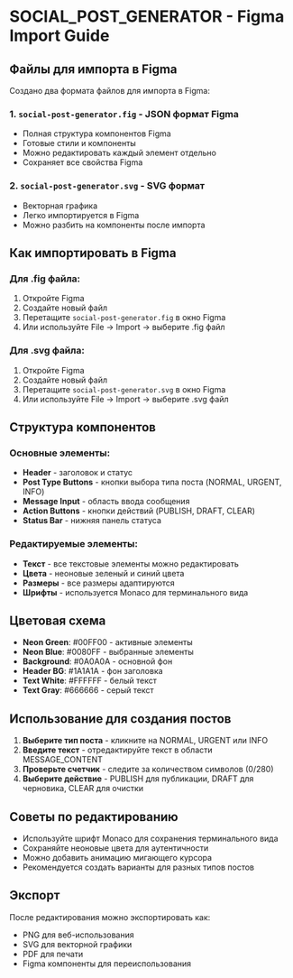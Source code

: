 # SOCIAL_POST_GENERATOR - Figma Import Guide

## Файлы для импорта в Figma

Создано два формата файлов для импорта в Figma:

### 1. `social-post-generator.fig` - JSON формат Figma
- Полная структура компонентов Figma
- Готовые стили и компоненты
- Можно редактировать каждый элемент отдельно
- Сохраняет все свойства Figma

### 2. `social-post-generator.svg` - SVG формат
- Векторная графика
- Легко импортируется в Figma
- Можно разбить на компоненты после импорта

## Как импортировать в Figma

### Для .fig файла:
1. Откройте Figma
2. Создайте новый файл
3. Перетащите `social-post-generator.fig` в окно Figma
4. Или используйте File → Import → выберите .fig файл

### Для .svg файла:
1. Откройте Figma
2. Создайте новый файл
3. Перетащите `social-post-generator.svg` в окно Figma
4. Или используйте File → Import → выберите .svg файл

## Структура компонентов

### Основные элементы:
- **Header** - заголовок и статус
- **Post Type Buttons** - кнопки выбора типа поста (NORMAL, URGENT, INFO)
- **Message Input** - область ввода сообщения
- **Action Buttons** - кнопки действий (PUBLISH, DRAFT, CLEAR)
- **Status Bar** - нижняя панель статуса

### Редактируемые элементы:
- **Текст** - все текстовые элементы можно редактировать
- **Цвета** - неоновые зеленый и синий цвета
- **Размеры** - все размеры адаптируются
- **Шрифты** - используется Monaco для терминального вида

## Цветовая схема

- **Neon Green**: #00FF00 - активные элементы
- **Neon Blue**: #0080FF - выбранные элементы
- **Background**: #0A0A0A - основной фон
- **Header BG**: #1A1A1A - фон заголовка
- **Text White**: #FFFFFF - белый текст
- **Text Gray**: #666666 - серый текст

## Использование для создания постов

1. **Выберите тип поста** - кликните на NORMAL, URGENT или INFO
2. **Введите текст** - отредактируйте текст в области MESSAGE_CONTENT
3. **Проверьте счетчик** - следите за количеством символов (0/280)
4. **Выберите действие** - PUBLISH для публикации, DRAFT для черновика, CLEAR для очистки

## Советы по редактированию

- Используйте шрифт Monaco для сохранения терминального вида
- Сохраняйте неоновые цвета для аутентичности
- Можно добавить анимацию мигающего курсора
- Рекомендуется создать варианты для разных типов постов

## Экспорт

После редактирования можно экспортировать как:
- PNG для веб-использования
- SVG для векторной графики
- PDF для печати
- Figma компоненты для переиспользования 